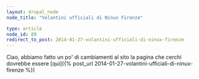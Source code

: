 ```yaml
---
layout: drupal_node
node_title: "Volantini ufficiali di Ninux Firenze"

type: article
node_id: 89
redirect_to_post: 2014-01-27-volantini-ufficiali-di-ninux-firenze
---
```


Ciao, abbiamo fatto un po' di cambiamenti al sito
la pagina che cerchi dovrebbe essere [qui]({% post_url 2014-01-27-volantini-ufficiali-di-ninux-firenze %})